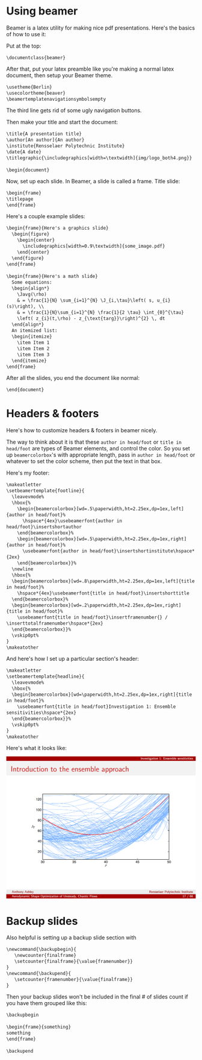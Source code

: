 # Using beamer
Beamer is a latex utility for making nice pdf presentations. Here's the basics of how to use it:

Put at the top:
```
\documentclass{beamer}
```
After that, put your latex preamble like you're making a normal latex document, then setup your Beamer theme.
```
\usetheme{Berlin}
\usecolortheme{beaver}
\beamertemplatenavigationsymbolsempty
```
The third line gets rid of some ugly navigation buttons.

Then make your title and start the document:
```
\title{A presentation title}
\author[An author]{An author}
\institute{Rensselaer Polytechnic Institute}
\date{A date}
\titlegraphic{\includegraphics[width=\textwidth]{img/logo_both4.png}}

\begin{document}
```

Now, set up each slide. In Beamer, a slide is called a frame.
Title slide:
```
\begin{frame}
\titlepage
\end{frame}
```
Here's a couple example slides:
```
\begin{frame}{Here's a graphics slide}
  \begin{figure}
    \begin{center}
      \includegraphics[width=0.9\textwidth]{some_image.pdf}
    \end{center}
  \end{figure}
\end{frame}

\begin{frame}{Here's a math slide}
  Some equations:
  \begin{align*}
    \Javg(\rho)
    & = \frac{1}{N} \sum_{i=1}^{N} \J_{i,\tau}\left( s, u_{i}(s)\right), \\
    & = \frac{1}{N}\sum_{i=1}^{N} \frac{1}{2 \tau} \int_{0}^{\tau}
    \left( z_{i}(t,\rho) - z_{\text{targ}}\right)^{2} \, dt
  \end{align*}
  An itemized list:
  \begin{itemize}
    \item Item 1
    \item Item 2
    \item Item 3
  \end{itemize}
\end{frame}
```

After all the slides, you end the document like normal:
```
\end{document}
```



# Headers & footers
Here's how to customize headers & footers in beamer nicely. 

The way to think about it is that these `author in head/foot` or `title in head/foot` are types of 
Beamer elements, and control the color. 
So you set up `beamercolorbox`'s with appropriate length, pass in `author in head/foot` or 
whatever to set the color scheme, then put the text in that box.

Here's my footer:
```
\makeatletter
\setbeamertemplate{footline}{
  \leavevmode%
  \hbox{%
    \begin{beamercolorbox}[wd=.5\paperwidth,ht=2.25ex,dp=1ex,left]{author in head/foot}%
      \hspace*{4ex}\usebeamerfont{author in head/foot}\insertshortauthor
    \end{beamercolorbox}%
    \begin{beamercolorbox}[wd=.5\paperwidth,ht=2.25ex,dp=1ex,right]{author in head/foot}%
      \usebeamerfont{author in head/foot}\insertshortinstitute\hspace*{2ex}
    \end{beamercolorbox}}%
  \newline
  \hbox{%
  \begin{beamercolorbox}[wd=.8\paperwidth,ht=2.25ex,dp=1ex,left]{title in head/foot}%
    \hspace*{4ex}\usebeamerfont{title in head/foot}\insertshorttitle
  \end{beamercolorbox}%
  \begin{beamercolorbox}[wd=.2\paperwidth,ht=2.25ex,dp=1ex,right]{title in head/foot}%
    \usebeamerfont{title in head/foot}\insertframenumber{} / \inserttotalframenumber\hspace*{2ex}
  \end{beamercolorbox}}%
  \vskip0pt%
}
\makeatother
```
And here's how I set up a particular section's header:
```
\makeatletter
\setbeamertemplate{headline}{
  \leavevmode%
  \hbox{%
  \begin{beamercolorbox}[wd=\paperwidth,ht=2.25ex,dp=1ex,right]{title in head/foot}%
    \usebeamerfont{title in head/foot}Investigation 1: Ensemble sensitivities\hspace*{2ex}
  \end{beamercolorbox}}%
  \vskip0pt%
}
\makeatother
```

Here's what it looks like:

![](example_header_footer.png)

# Backup slides
Also helpful is setting up a backup slide section with
```
\newcommand{\backupbegin}{
   \newcounter{finalframe}
   \setcounter{finalframe}{\value{framenumber}}
}
\newcommand{\backupend}{
   \setcounter{framenumber}{\value{finalframe}}
}
```
Then your backup slides won't be included in the final # of slides count if you have them grouped like this:
```
\backupbegin

\begin{frame}{something}
something
\end{frame}

\backupend
```

